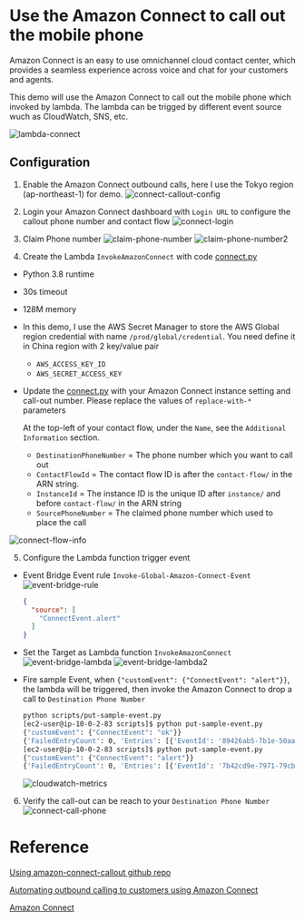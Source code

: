# Use the Amazon Connect to call out the mobile phone

Amazon Connect is an easy to use omnichannel cloud contact center, which provides a seamless experience across voice and chat for your customers and agents. 

This demo will use the Amazon Connect to call out the mobile phone which invoked by lambda. The lambda can be trigged by different event source wuch as CloudWatch, SNS, etc.

![lambda-connect](media/lambda-connect.png)

## Configuration
1. Enable the Amazon Connect outbound calls, here I use the Tokyo region (ap-northeast-1) for demo.
![connect-callout-config](media/connect-callout-config.png)

2. Login your Amazon Connect dashboard with `Login URL` to configure the callout phone number and contact flow
![connect-login](media/connect-login.png)

3. Claim Phone number
![claim-phone-number](media/claim-phone-number.png)
![claim-phone-number2](media/claim-phone-number2.png)

4. Create the Lambda `InvokeAmazonConnect` with code [connect.py](scripts/connect.py)
- Python 3.8 runtime
- 30s timeout
- 128M memory
- In this demo, I use the AWS Secret Manager to store the AWS Global region credential with name `/prod/global/credential`. You need define it in China region with 2 key/value pair
  - `AWS_ACCESS_KEY_ID`
  - `AWS_SECRET_ACCESS_KEY`
- Update the [connect.py](scripts/connect.py) with your Amazon Connect instance setting and call-out number. Please replace the values of `replace-with-*` parameters

  At the top-left of your contact flow, under the `Name`, see the `Additional Information` section. 

  - `DestinationPhoneNumber` = The phone number which you want to call out
  - `ContactFlowId` = The contact flow ID is after the `contact-flow/` in the ARN string.
  - `InstanceId` = The instance ID is the unique ID after `instance/` and before `contact-flow/` in the ARN string
  - `SourcePhoneNumber` = The claimed phone number which used to place the call

![connect-flow-info](media/connect-flow-info.png)

5. Configure the Lambda function trigger event
- Event Bridge Event rule `Invoke-Global-Amazon-Connect-Event`
![event-bridge-rule](event-bridge-rule.png)
  ```json
  {
    "source": [
      "ConnectEvent.alert"
    ]
  }
  ```
- Set the Target as Lambda function `InvokeAmazonConnect`
![event-bridge-lambda](media/event-bridge-lambda.png)
![event-bridge-lambda2](media/event-bridge-lambda2.png)

- Fire sample Event, when `{"customEvent": {"ConnectEvent": "alert"}}`, the lambda will be triggered, then invoke the Amazon Connect to drop a call to `Destination Phone Number`
  ```bash
  python scripts/put-sample-event.py
  [ec2-user@ip-10-0-2-83 scripts]$ python put-sample-event.py 
  {"customEvent": {"ConnectEvent": "ok"}}
  {'FailedEntryCount': 0, 'Entries': [{'EventId': '89426ab5-7b1e-50aa-3628-8c7a3fce7df6'}], 'ResponseMetadata': {'RequestId': '34e3f738-56dd-4721-916b-796bcf0bd6fd', 'HTTPStatusCode': 200, 'HTTPHeaders': {'x-amzn-requestid': '34e3f738-56dd-4721-916b-796bcf0bd6fd', 'content-type': 'application/x-amz-json-1.1', 'content-length': '85', 'date': 'Mon, 21 Dec 2020 15:31:05 GMT'}, 'RetryAttempts': 0}}
  [ec2-user@ip-10-0-2-83 scripts]$ python put-sample-event.py 
  {"customEvent": {"ConnectEvent": "alert"}}
  {'FailedEntryCount': 0, 'Entries': [{'EventId': '7b42cd9e-7971-79cb-d29a-f09d7b4faacc'}], 'ResponseMetadata': {'RequestId': 'ec345be1-cae7-4d00-8bdd-d35109da74ae', 'HTTPStatusCode': 200, 'HTTPHeaders': {'x-amzn-requestid': 'ec345be1-cae7-4d00-8bdd-d35109da74ae', 'content-type': 'application/x-amz-json-1.1', 'content-length': '85', 'date': 'Mon, 21 Dec 2020 15:35:31 GMT'}, 'RetryAttempts': 0}}
  ```
  ![cloudwatch-metrics](media/cloudwatch-metrics.png)

6. Verify the call-out can be reach to your `Destination Phone Number`
![connect-call-phone](media/connect-call-phone.png)


# Reference
[Using amazon-connect-callout github repo](https://github.com/forhead/amazon-connect-callout)

[Automating outbound calling to customers using Amazon Connect](https://aws.amazon.com/blogs/contact-center/automating-outbound-calling-to-customers-using-amazon-connect/)

[Amazon Connect](https://aws.amazon.com/connect/)